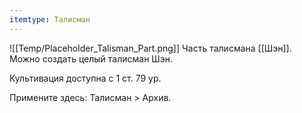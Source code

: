 ```yaml
---
itemtype: Талисман
---
```

![[Temp/Placeholder_Talisman_Part.png]]
Часть талисмана [[Шэн]]. Можно создать целый талисман Шэн.

Культивация доступна с 1 ст. 79 ур.

Примените здесь: Талисман > Архив.
